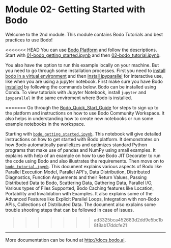 # Module 02- Getting Started with Bodo
Welcome to the 2nd module. This module contains Bodo Tutorials and best practices to use Bodo!

<<<<<<< HEAD
You can use [Bodo Platform](platform.bodo.ai) and follow the descriptions. Start with [01-bodo_getting_started.ipynb](01-bodo_getting_started.ipynb) and then [02-bodo_tutorial.ipynb](02-bodo_tutorial.ipynb).

You also have the option to run this example locally on your machine. But you need to go through some installation processes. First you need to [install bodo in a virtual environment](https://docs.bodo.ai/2022.7/installation_and_setup/install/) and then [install ipyparallel](https://docs.bodo.ai/2022.7/installation_and_setup/ipyparallel/) for interactive use, like when you are using a jupyter notebook. 
First make sure you have Bodo [installed](https://docs.bodo.ai/installation_and_setup/install/) by following the commands below.
Bodo can be installed using Conda. To view tutorials with Jupyter Notebook, install `jupyter` and `ipyparallel` in the same enviroment where Bodo is installed.

=======
Go through the [Bodo_Quick_Start_Guide](https://docs.bodo.ai/latest/quick_start_platform) for steps to sign up to the platform and instructions on how to use Bodo Community Workspace. It also helps in understanding how to create new notebooks or run some example notebooks in the workspace.
    
Starting with [`bodo_getting_started.ipynb`](bodo_getting_started.ipynb). 
    This notebook will give detailed instructions on how to get started with Bodo platform. 
    It demonstrates on how Bodo automatically parallelizes and optimizes standard Python programs that make use of pandas and NumPy using small examples.
    It explains with help of an example on how to use Bodo JIT Decorater to run the code using Bodo and also illustrates the requirements. 
Then move on to [`bodo_tutorial.ipynb`](bodo_tutorial.ipynb).
    This document explains various aspects of Bodo like Parallel Execution Model, Parallel API's, Data Distribution, Distributed Diagnostics, Function Arguements and their Return Values, Passing Distributed Data to Bodo, Scattering Data, Gathering Data, Parallel I/O, Various types of Files Supported, Bodo Caching features like Location, Portability and Invalidation with Examples.
    It also explains some of the Advanced Features like Explicit Parallel Loops, Integration with non-Bodo APIs, Collections of Distributed Data.
    The document also explains some trouble shooting steps that can be followed in case of issues.
 
>>>>>>> ad3325bca452683d2dd9e5bc1b8f8ab17ddcfe21
_________________________
More documentation can be found at http://docs.bodo.ai.